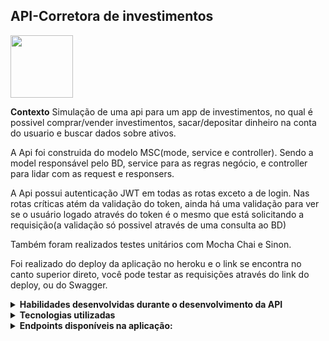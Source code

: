 ## API-Corretora de investimentos

<image  width = 100px src= https://acegif.com/wp-content/gifs/pig-87.gif  >





**Contexto**
Simulação de uma api para um app de investimentos, no qual é possivel comprar/vender investimentos, 
sacar/depositar dinheiro na conta do usuario e buscar dados sobre ativos. 

A Api foi construida do modelo MSC(mode, service e controller).
Sendo a model responsável pelo BD, service para as regras negócio, e controller para lidar com as request e responsers.

A  Api possui autenticação JWT em todas as rotas exceto a de login. Nas rotas críticas atém da validação do token, ainda há
uma validação para ver se o usuário logado através do token é o mesmo que está solicitando a requisição(a validação só possivel 
através de uma consulta ao BD)

Também foram realizados testes unitários com Mocha Chai e Sinon.

Foi realizado do deploy da aplicação no heroku e o link se encontra no canto superior direto, você pode testar as requisições 
através do link do deploy, ou do Swagger.


<details>
 <summary><strong>Habilidades desenvolvidas durante o desenvolvimento da API</strong></summary><br />
 
- :fire: **Organizar uma aplicação completa desde o primeiro passo**; :fire:
- Delegar responsabilidades específicas para essa camada;
- Estruturar uma aplicação em camadas;
- Melhorar manutenibilidade e reusabilidade do código;
- Entender e aplicar os padrões REST;
- Escrever assinaturas para APIs intuitivas e facilmente entendíveis;
-  :fire: **Documentar aplicação com o Swagger**; :fire:
- Utilizar JWT para autenticação;
- Configurar docker-compose;
- Utilizar Dotenv para para as variáveis de ambiente secretas.;
- Utilizar Joi para tratamento de erros;
-  :fire: **Fazer deploy de uma aplicação backEnd com banco de dados  na nuvem através heroku**; :fire:
- Realizar testes unitários tentando buscar cobertura de 100%.
 
 Minhas maiores dificuldades estão nos itens que estão marcados,
</details>

<details>
 <summary><strong>Tecnologias utilizadas</strong></summary><br />

- JavaScrip |  Mocha      |  Chai
- Sinon     |  Joi        |  Dotenv
- Node.js   |  Express.js |  MySQL
- Swagger   |  JWT

</details>

<details>
 <summary><strong>Endpoints disponíveis na aplicação:</strong></summary><br />
 
 **Disponíveis para serem testados, e com mais especificações no link abaixo:**
 
  https://app.swaggerhub.com/apis/Alineol/xp_api1/1.0.0
 
 ![image](https://user-images.githubusercontent.com/92826153/180629130-da857b42-399c-4010-9a3b-e8d56ffb0656.png)


</details>

